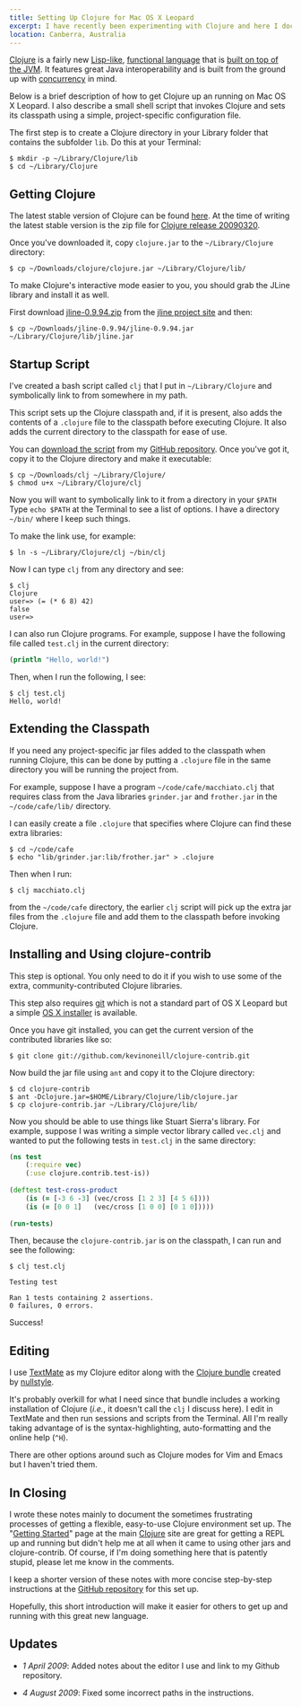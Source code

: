 ```yaml
---
title: Setting Up Clojure for Mac OS X Leopard
excerpt: I have recently been experimenting with Clojure and here I document how I have set up my work environment.
location: Canberra, Australia
---
```


[Clojure][] is a fairly new [Lisp-like][], [functional language][] that is [built on top of the JVM][jvm]. It features great Java interoperability and is built from the ground up with [concurrency][] in mind.

[clojure]: http://clojure.org/
[jvm]: http://clojure.org/jvm_hosted
[lisp-like]: http://clojure.org/lisp
[functional language]: http://clojure.org/functional_programming
[concurrency]: http://clojure.org/state

Below is a brief description of how to get Clojure up an running on Mac OS X Leopard. I also describe a small shell script that invokes Clojure and sets its classpath using a simple, project-specific configuration file.

The first step is to create a Clojure directory in your Library folder that contains the subfolder `lib`. Do this at your Terminal:

	$ mkdir -p ~/Library/Clojure/lib
	$ cd ~/Library/Clojure

Getting Clojure
---------------

The latest stable version of Clojure can be found [here][dlclj]. At the time of writing the latest stable version is the zip file for [Clojure release 20090320][clj20090320].

Once you've downloaded it, copy `clojure.jar` to the `~/Library/Clojure` directory:

	$ cp ~/Downloads/clojure/clojure.jar ~/Library/Clojure/lib/

[clojure]: http://clojure.org/
[dlclj]: http://code.google.com/p/clojure/downloads/list
[clj20090320]: http://clojure.googlecode.com/files/clojure_20090320.zip

To make Clojure's interactive mode easier to you, you should grab the JLine library and install it as well. 

First download [jline-0.9.94.zip][] from the [jline project site][jline] and then:

	$ cp ~/Downloads/jline-0.9.94/jline-0.9.94.jar ~/Library/Clojure/lib/jline.jar

[jline]: http://jline.sourceforge.net/
[jline-0.9.94.zip]: http://downloads.sourceforge.net/jline/jline-0.9.94.zip

Startup Script
--------------

I've created a bash script called `clj` that I put in `~/Library/Clojure` and symbolically link to from somewhere in my path. 

This script sets up the Clojure classpath and, if it is present, also adds the contents of a `.clojure` file to the classpath before executing Clojure. It also adds the current directory to the classpath for ease of use.

You can [download the script][clj] from my [GitHub repository][github]. Once you've got it, copy it to the Clojure directory and make it executable:

	$ cp ~/Downloads/clj ~/Library/Clojure/
	$ chmod u+x ~/Library/Clojure/clj

Now you will want to symbolically link to it from a directory in your `$PATH` Type `echo $PATH` at the Terminal to see a list of options. I have a directory `~/bin/` where I keep such things.

To make the link use, for example:

	$ ln -s ~/Library/Clojure/clj ~/bin/clj

Now I can type `clj` from any directory and see:

	$ clj
	Clojure
	user=> (= (* 6 8) 42)
	false
	user=>

I can also run Clojure programs. For example, suppose I have the following file called `test.clj` in the current directory:

~~~clojure
(println "Hello, world!")
~~~

Then, when I run the following, I see:

	$ clj test.clj
	Hello, world!
	
[clj]: http://github.com/mreid/clojure-framework/blob/e1c80cc650f448713243be8272dba1fa3c1a7cea/clj
[github]: http://github.com/mreid/clojure-framework/tree

Extending the Classpath
-----------------------
If you need any project-specific jar files added to the classpath when running Clojure, this can be done by putting a `.clojure` file in the same directory you will be running the project from.

For example, suppose I have a program `~/code/cafe/macchiato.clj` that requires class from the Java libraries `grinder.jar` and `frother.jar` in the `~/code/cafe/lib/` directory. 

I can easily create a file `.clojure` that specifies where Clojure can find these extra libraries:

	$ cd ~/code/cafe
	$ echo "lib/grinder.jar:lib/frother.jar" > .clojure

Then when I run:

	$ clj macchiato.clj

from the `~/code/cafe` directory, the earlier `clj` script will pick up the extra jar files from the `.clojure` file and add them to the classpath before invoking Clojure.

Installing and Using clojure-contrib
------------------------------------
This step is optional. You only need to do it if you wish to use some of the extra, community-contributed Clojure libraries. 

This step also requires [git][] which is not a standard part of OS X Leopard but a simple [OS X installer][] is available.

[git]: http://git-scm.com/
[os x installer]: http://code.google.com/p/git-osx-installer/

Once you have git installed, you can get the current version of the contributed libraries like so:

	$ git clone git://github.com/kevinoneill/clojure-contrib.git

Now build the jar file using `ant` and copy it to the Clojure directory:

    $ cd clojure-contrib
	$ ant -Dclojure.jar=$HOME/Library/Clojure/lib/clojure.jar
	$ cp clojure-contrib.jar ~/Library/Clojure/lib/

Now you should be able to use things like Stuart Sierra's library. For example, suppose I was writing a simple vector library called `vec.clj` and wanted to put the following tests in `test.clj` in the same directory:

~~~clojure
(ns test 
	(:require vec)
	(:use clojure.contrib.test-is))
	
(deftest test-cross-product
	(is (= [-3 6 -3] (vec/cross [1 2 3] [4 5 6])))
	(is (= [0 0 1]   (vec/cross [1 0 0] [0 1 0]))))
	
(run-tests)
~~~

Then, because the `clojure-contrib.jar` is on the classpath, I can run and see the following:

	$ clj test.clj
	
	Testing test

	Ran 1 tests containing 2 assertions.
	0 failures, 0 errors.

Success!

Editing
-------
I use [TextMate][] as my Clojure editor along with the [Clojure bundle][] created by [nullstyle][]. 

It's probably overkill for what I need since that bundle includes a working installation of Clojure (_i.e._, it doesn't call the `clj` I discuss here). I edit in TextMate and then run sessions and scripts from the Terminal. All I'm really taking advantage of is the syntax-highlighting, auto-formatting and the online help (`^H`).

There are other options around such as Clojure modes for Vim and Emacs but I haven't tried them.

[textmate]: http://macromates.com/
[clojure bundle]: http://github.com/stephenroller/clojure-tmbundle/tree/master
[nullstyle]: http://nullstyle.com/

In Closing
----------
I wrote these notes mainly to document the sometimes frustrating processes of getting a flexible, easy-to-use Clojure environment set up. The "[Getting Started][]" page at the main [Clojure][] site are great for getting a REPL up and running but didn't help me at all when it came to using other jars and clojure-contrib. Of course, if I'm doing something here that is patently stupid, please let me know in the comments. 

I keep a shorter version of these notes with more concise step-by-step instructions at the [GitHub repository][github] for this set up.

Hopefully, this short introduction will make it easier for others to get up and running with this great new language.

[getting started]: http://clojure.org/getting_started

Updates
-------
* _1 April 2009_: Added notes about the editor I use and link to my Github repository.

* _4 August 2009_: Fixed some incorrect paths in the instructions.